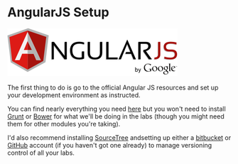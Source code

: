 
# AngularJS Setup

![](AngularJS-large.png)




The first thing to do is go to the official Angular JS resources and set up your development environment as instructed.

You can find nearly everything you need [here](https://docs.angularjs.org/misc/contribute) but you won't need to install [Grunt](http://gruntjs.com/) or [Bower](http://bower.io/) for what we'll be doing in the labs (though you might need them for other modules you're taking).

I'd also recommend installing [SourceTree](https://www.sourcetreeapp.com) andsetting up either a [bitbucket](http://www.bitbucket.org) or [GitHub](http://www.github.com) account (if you haven't got one already) to manage versioning control of all your labs.